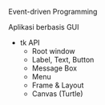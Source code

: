 Event-driven Programming

Aplikasi berbasis GUI
- tk API
  - Root window
  - Label, Text, Button
  - Message Box
  - Menu
  - Frame & Layout
  - Canvas (Turtle)
